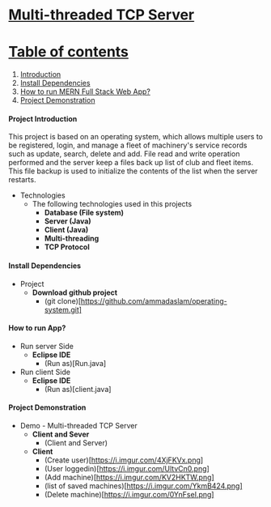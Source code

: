 <a href="">

# Multi-threaded TCP Server

# Table of contents
1. [Introduction](#intro)   
2. [Install Dependencies](#install)
3. [How to run MERN Full Stack Web App?](#howToRun)
4. [Project Demonstration](#demo)

#### Project Introduction <a name="intro"></a>
This project is based on an operating system, which allows multiple users to be registered, login, and manage a fleet of machinery's service records
such as update, search, delete and add. File read and write operation performed and the server keep a files back up list of club and fleet items.
This file backup is used to initialize the contents of the list when the server restarts.

- Technologies
  * The following technologies used in this projects
    * **Database (File system)**
    * **Server (Java)**
    * **Client (Java)**
    * **Multi-threading**
    * **TCP Protocol**

#### Install Dependencies <a name="install"></a>
- Project  
    * **Download github project**
        * (git clone)[https://github.com/ammadaslam/operating-system.git]

    
#### How to run App? <a name="howToRun"></a>
- Run server Side
     * **Eclipse IDE**
        * (Run as)[Run.java]
- Run client Side
     * **Eclipse IDE**
        * (Run as)[client.java]
    

#### Project Demonstration <a name="demo"></a>
- Demo  -  Multi-threaded TCP Server
     * **Client and Sever**
        * (Client and Server)
    * **Client**
        * (Create user)[https://i.imgur.com/4XjFKVx.png]
        * (User loggedin)[https://i.imgur.com/UltvCn0.png]
        * (Add machine)[https://i.imgur.com/KV2HKTW.png]
        * (list of saved machines)[https://i.imgur.com/YkmB424.png]
        * (Delete machine)[https://i.imgur.com/0YnFseI.png]
       